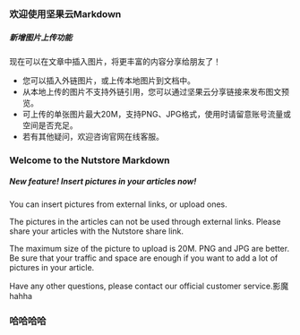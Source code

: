 ### 欢迎使用坚果云Markdown

##### 新增图片上传功能

现在可以在文章中插入图片，将更丰富的内容分享给朋友了！

- 您可以插入外链图片，或上传本地图片到文档中。
- 从本地上传的图片不支持外链引用，您可以通过坚果云分享链接来发布图文预览。
- 可上传的单张图片最大20M，支持PNG、JPG格式，使用时请留意账号流量或空间是否充足。
- 若有其他疑问，欢迎咨询官网在线客服。

 

### Welcome to the Nutstore Markdown

##### New feature! Insert pictures in your articles now!

You can insert pictures from external links, or upload ones.

The pictures in the articles can not be used through external links. Please share your articles with the Nutstore share link.

The maximum size of the picture to upload is 20M. PNG and JPG are better. Be sure that your traffic and space are enough if you want to add a lot of pictures in your article.

Have any other questions, please contact our official customer service.影魔
hahha
### 哈哈哈哈